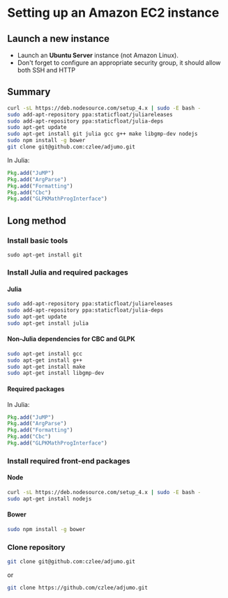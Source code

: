 # Setting up an Amazon EC2 instance

## Launch a new instance
- Launch an **Ubuntu Server** instance (not Amazon Linux).
- Don't forget to configure an appropriate security group, it should allow both
  SSH and HTTP

## Summary
``` bash
curl -sL https://deb.nodesource.com/setup_4.x | sudo -E bash -
sudo add-apt-repository ppa:staticfloat/juliareleases
sudo add-apt-repository ppa:staticfloat/julia-deps
sudo apt-get update
sudo apt-get install git julia gcc g++ make libgmp-dev nodejs
sudo npm install -g bower
git clone git@github.com:czlee/adjumo.git
```

In Julia:
``` julia
Pkg.add("JuMP")
Pkg.add("ArgParse")
Pkg.add("Formatting")
Pkg.add("Cbc")
Pkg.add("GLPKMathProgInterface")
```

## Long method
### Install basic tools
```
sudo apt-get install git
```

### Install Julia and required packages
#### Julia
``` bash
sudo add-apt-repository ppa:staticfloat/juliareleases
sudo add-apt-repository ppa:staticfloat/julia-deps
sudo apt-get update
sudo apt-get install julia
```

#### Non-Julia dependencies for CBC and GLPK
``` bash
sudo apt-get install gcc
sudo apt-get install g++
sudo apt-get install make
sudo apt-get install libgmp-dev
```

#### Required packages
In Julia:
``` julia
Pkg.add("JuMP")
Pkg.add("ArgParse")
Pkg.add("Formatting")
Pkg.add("Cbc")
Pkg.add("GLPKMathProgInterface")
```

### Install required front-end packages
#### Node
``` bash
curl -sL https://deb.nodesource.com/setup_4.x | sudo -E bash -
sudo apt-get install nodejs
```

#### Bower
``` bash
sudo npm install -g bower
```

### Clone repository
``` bash
git clone git@github.com:czlee/adjumo.git
```
or
``` bash
git clone https://github.com/czlee/adjumo.git
```
